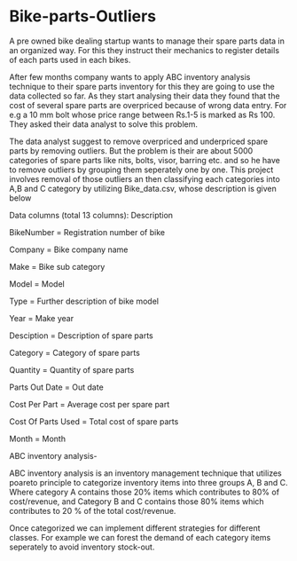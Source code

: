 # Bike-parts-Outliers
A pre owned bike dealing startup wants to manage their spare parts data in an organized way. For this they instruct their mechanics to register details of each parts used in each bikes. 
 
After few months company wants to apply ABC inventory analysis technique to their spare parts inventory for this they are going to use the data collected so far. As they start analysing their data they found that the cost of several spare parts are overpriced because of wrong data entry. For e.g a 10 mm bolt whose price range between Rs.1-5 is marked as Rs 100. They asked their data analyst to solve this problem.

The data analyst suggest to remove overpriced and underpriced spare parts by removing outliers. But the problem is their are about 5000 categories of spare parts like nits, bolts, visor, barring etc. and so he have to remove outliers by grouping them seperately one by one.  This project involves removal of those outliers an then classifying each categories into A,B and C category by utilizing Bike_data.csv, whose description is given below 

Data columns (total 13 columns): Description 

BikeNumber =           Registration number of bike 

Company =              Bike company name 

Make  =                Bike sub category 

Model =                Model 

Type  =                Further description of bike model 

Year =                 Make year 

Desciption =           Description of spare parts 

Category =              Category of spare parts

Quantity =             Quantity of spare parts 

Parts Out Date =       Out date

Cost Per Part =        Average cost per spare part

Cost Of Parts Used =   Total cost of spare parts 

Month =                Month 

ABC inventory analysis-

ABC inventory analysis is an inventory management technique that utilizes poareto principle to categorize inventory items into three groups A, B and C. Where category A contains those 20% items which contributes to 80% of cost/revenue, and Category B and C contains those 80% items which contributes to 20 % of the total cost/revenue.

Once categorized we can implement different strategies for different classes. For example we can forest the demand of each category items seperately to avoid inventory stock-out. 

